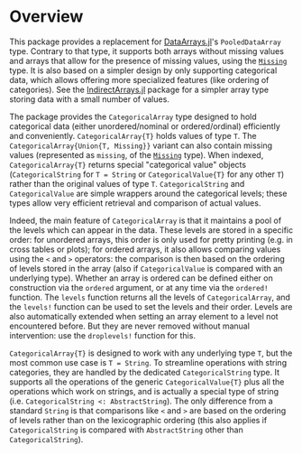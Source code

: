 # Overview

This package provides a replacement for [DataArrays.jl](https://github.com/JuliaStats/DataArrays.jl)'s `PooledDataArray` type. Contrary to that type, it supports both arrays without missing values and arrays that allow for the presence of missing values, using the [`Missing`](https://github.com/JuliaData/Missings.jl) type. It is also based on a simpler design by only supporting categorical data, which allows offering more specialized features (like ordering of categories). See the [IndirectArrays.jl](https://github.com/JuliaArrays/IndirectArrays.jl) package for a simpler array type storing data with a small number of values.

The package provides the `CategoricalArray` type designed to hold categorical data (either unordered/nominal or ordered/ordinal) efficiently and conveniently. `CategoricalArray{T}` holds values of type `T`. The `CategoricalArray{Union{T, Missing}}` variant can also contain missing values (represented as `missing`, of the [`Missing`](https://github.com/JuliaData/Missings.jl) type). When indexed, `CategoricalArray{T}` returns special "categorical value" objects (`CategoricalString` for `T = String` or `CategoricalValue{T}` for any other `T`) rather than the original values of type `T`. `CategoricalString` and `CategoricalValue` are simple wrappers around the categorical levels; these types allow very efficient retrieval and comparison of actual values.

Indeed, the main feature of `CategoricalArray` is that it maintains a pool of the levels which can appear in the data. These levels are stored in a specific order: for unordered arrays, this order is only used for pretty printing (e.g. in cross tables or plots); for ordered arrays, it also allows comparing values using the `<` and `>` operators: the comparison is then based on the ordering of levels stored in the array (also if `CategoricalValue` is compared with an underlying type). Whether an array is ordered can be defined either on construction via the `ordered` argument, or at any time via the `ordered!` function. The `levels` function returns all the levels of `CategoricalArray`, and the `levels!` function can be used to set the levels and their order. Levels are also automatically extended when setting an array element to a level not encountered before. But they are never removed without manual intervention: use the `droplevels!` function for this.

`CategoricalArray{T}` is designed to work with any underlying type `T`, but the most common use case is `T = String`. To streamline operations with string categories, they are handled by the dedicated `CategoricalString` type. It supports all the operations of the generic `CategoricalValue{T}` plus all the operations which work on strings, and is actually a special type of string (i.e. `CategoricalString <: AbstractString`). The only difference from a standard `String` is that comparisons like `<` and `>` are based on the ordering of levels rather than on the lexicographic ordering (this also applies if `CategoricalString` is compared with `AbstractString` other than `CategoricalString`).
